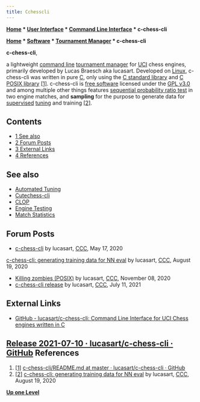 ```yaml
---
title: Cchesscli
---
```

**[Home](Home "Home") * [User Interface](User_Interface "User Interface") * [Command Line Interface](CLI "CLI") * c-chess-cli**

**[Home](Home "Home") * [Software](Software "Software") * [Tournament Manager](Tournament_Manager "Tournament Manager") * c-chess-cli**

**c-chess-cli**,

a lightweight [command line](CLI "CLI") [tournament manager](Tournament_Manager "Tournament Manager") for [UCI](UCI "UCI") chess engines, primarily developed by Lucas Braesch aka lucasart. Developed on [Linux](Linux "Linux"), c-chess-cli was written in pure [C](C "C"), only using the [C standard library](https://en.wikipedia.org/wiki/C_standard_library) and [C POSIX library](https://en.wikipedia.org/wiki/C_POSIX_library) <a id="cite-note-1" href="#cite-ref-1">[1]</a>.
c-chess-cli is [free software](https://en.wikipedia.org/wiki/Free_software) licensed under the [GPL v3.0](Free_Software_Foundation#GPL "Free Software Foundation") and among multiple other things features [sequential probability ratio test](Match_Statistics#SPRT "Match Statistics") in two engine matches, and **sampling** for the purpose to generate data for [supervised](Supervised_Learning "Supervised Learning") [tuning](Automated_Tuning "Automated Tuning") and training <a id="cite-note-2" href="#cite-ref-2">[2]</a>.

## Contents

- [1 See also](#see-also)
- [2 Forum Posts](#forum-posts)
- [3 External Links](#external-links)
- [4 References](#references)

## See also

- [Automated Tuning](Automated_Tuning "Automated Tuning")
- [Cutechess-cli](Cutechess-cli "Cutechess-cli")
- [CLOP](CLOP "CLOP")
- [Engine Testing](Engine_Testing "Engine Testing")
- [Match Statistics](Match_Statistics "Match Statistics")

## Forum Posts

- [c-chess-cli](http://www.talkchess.com/forum3/viewtopic.php?f=7&t=73948) by lucasart, [CCC](CCC "CCC"), May 17, 2020

[c-chess-cli: generating training data for NN eval](http://www.talkchess.com/forum3/viewtopic.php?f=7&t=73948&start=16) by lucasart, [CCC](CCC "CCC"), August 19, 2020

- [Killing zombies (POSIX)](http://www.talkchess.com/forum3/viewtopic.php?f=7&t=75710) by lucasart, [CCC](CCC "CCC"), November 08, 2020
- [c-chess-cli release](http://www.talkchess.com/forum3/viewtopic.php?f=2&t=77702) by lucasart, [CCC](CCC "CCC"), July 11, 2021

## External Links

- [GitHub - lucasart/c-chess-cli: Command Line Interface for UCI Chess engines written in C](https://github.com/lucasart/c-chess-cli)

## [Release 2021-07-10 · lucasart/c-chess-cli · GitHub](https://github.com/lucasart/c-chess-cli/releases/tag/20210710) References

1. <a id="cite-ref-1" href="#cite-note-1">[1]</a> [c-chess-cli/README.md at master · lucasart/c-chess-cli · GitHub](https://github.com/lucasart/c-chess-cli/blob/master/README.md)
1. <a id="cite-ref-2" href="#cite-note-2">[2]</a> [c-chess-cli: generating training data for NN eval](http://www.talkchess.com/forum3/viewtopic.php?f=7&t=73948&start=16) by lucasart, [CCC](CCC "CCC"), August 19, 2020

**[Up one Level](CLI "CLI")**

